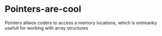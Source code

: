 # Pointers-are-cool

Pointers allwos coders to access a memory locations, which is extreanky usefull for working with array structures